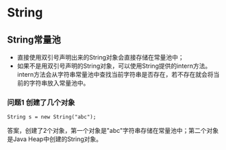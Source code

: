 # String

## String常量池

* 直接使用双引号声明出来的String对象会直接存储在常量池中；
* 如果不是用双引号声明的String对象，可以使用String提供的intern方法。intern方法会从字符串常量池中查找当前字符串是否存在，若不存在就会将当前的字符串放入常量池中。

### 问题1 创建了几个对象

```
String s = new String("abc");
```

答案，创建了2个对象，第一个对象是"abc"字符串存储在常量池中；第二个对象是Java Heap中创建的String对象。

